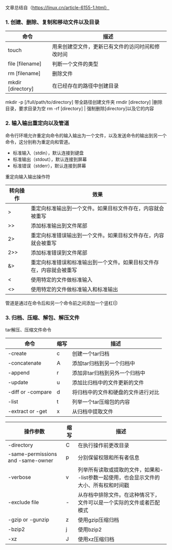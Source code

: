 
文章总结自（https://linux.cn/article-6155-1.html）

### 1. 创建、删除、复制和移动文件以及目录

命令|描述
---|---
touch |用来创建空文件，更新已有文件的访问时间和修改时间
file [filename]|判断一个文件的类型
rm [filename]|删除文件
mkdir [directory]|在已经存在的路径中创建目录
mkdir -p [/full/path/to/directory] 带全路径创建文件夹
rmdir [directory] |删除目录，要求目录为空
rm -rf [directory] | 强制删除[directory]以及它的内容


### 2. 输入输出重定向以及管道

命令行环境允许重定向命令的输入输出为一个文件，以及发送命令的输出到另一个命令，这分别称为重定向和管道。

- 标准输入（stdin），默认连接到键盘
- 标准输出（stdout），默认连接到屏幕
- 标准错误（stderr），默认连接到屏幕

重定向输入输出操作符

转向操作|效果
---|---
>|重定向标准输出到一个文件。如果目标文件存在，内容就会被重写
>> |添加标准输出到文件尾部
2> |重定向标准错误输出到一个文件。如果目标文件存在，内容就会被重写
2>> |添加标准错误到文件尾部
&> |重定向标准错误和标准输出到一个文件。如果目标文件存在，内容就会被重写
< | 使用特定的文件做标准输入
<> |使用特定的文件做标准输入和标准输出

管道是通过在命令后和另一个命令前之间添加一个竖杠(|)

### 3. 归档、压缩、解包、解压文件

tar解压、压缩文件命令

命令|缩写|描述
---|---|---
-create|c|创建一个tar归档
-concatenate|A|添加tar归档到另一个归档中
-append|r|添加非tar归档到另外一个归档中
-update|u|添加比归档中的文件更新的文件
-diff or -compare|d|将归档中的文件和硬盘的文件进行对比
-list|t|列举一个tar压缩包的内容
-extract or -get|x|从归档中提取文件

操作参数|缩写|描述
---|---|---
-directory|C|在执行操作前更改目录
-same-permissions and -same-owner|p|分别保留权限和所有者信息
-verbose|v|列举所有读取或提取的文件，如果和--list参数一起使用，也会显示文件的大小、所有权和时间戳
-exclude file|-|从存档中排除文件。在这种情况下，文件可以是一个实际的文件或者匹配模式
-gzip or -gunzip|z|使用gzip压缩归档
-bzip2|j|使用bzip2|压缩归档
-xz|J|使用xz压缩归档


